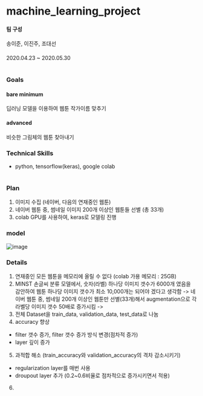 machine_learning_project
========================


#### 팀 구성
송이준, 이진주, 조대선

####
2020.04.23 ~ 2020.05.30

# 


### Goals
#### bare minimum
 딥러닝 모델을 이용하여 웹툰 작가이름 맞추기
#### advanced
 비슷한 그림체의 웹툰 찾아내기


### Technical Skills
- python, tensorflow(keras), google colab

#


### Plan
1. 이미지 수집 (네이버, 다음의 연재중인 웹툰)
2. 네이버 웹툰 중, 썸네일 이미지 200개 이상인 웹툰들 선별 (총 33개)
3. colab GPU를 사용하여, keras로 모델링 진행



### model
 ![image](https://user-images.githubusercontent.com/46306443/83099196-a5563000-a0e7-11ea-9868-f2811163d3e1.png)
 

### Details
1. 연재중인 모든 웹툰을 메모리에 올릴 수 없다 (colab 가용 메모리 : 25GB)
2. MINST 손글씨 분류 모델에서, 숫자(라벨) 하나당 이미지 갯수가 6000개 였음을 감안하여 웹툰 하나당 이미지 갯수가 최소 10,000개는 되어야 겠다고 생각함
   -> 네이버 웹툰 중, 썸네일 200개 이상인 웹툰만 선별(33개)해서 augmentation으로 각 라벨당 이미지 갯수 50배로 증가시킴 ->
3. 전체 Dataset을 train_data, validation_data, test_data로 나눔
4. accuracy 향상 
- filter 갯수 증가, filter 갯수 증가 방식 변경(점차적 증가)
- layer 깊이 증가
5. 과적합 해소 (train_accuracy와 validation_accuracy의 격차 감소시키기)
- regularization layer를 매번 사용
- droupout layer 추가 (0.2~0.6비율로 점차적으로 증가시키면서 적용)
6. 









